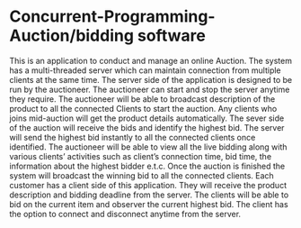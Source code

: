 # Concurrent-Programming-Auction/bidding software
This is an application to conduct and manage an online Auction. The system has a multi-threaded server which can maintain connection from multiple clients at the same time. The server side of the application is designed to be run by the auctioneer. The auctioneer can start and stop the server anytime they require. The auctioneer will be able to broadcast description of the product to all the connected Clients to start the auction. 
Any clients who joins mid-auction will get the product details automatically. The sever side of the auction will receive the bids and identify the highest bid. The server will send the highest bid instantly to all the connected clients once identified.  The auctioneer will be able to view all the live bidding along with various clients’ activities such as client’s connection time, bid time, the information about the highest bidder e.t.c. 
Once the auction is finished the system will broadcast the winning bid to all the connected clients. Each customer has a client side of this application. They will receive the product description and bidding deadline from the server. The clients will be able to bid on the current item and observer the current highest bid. The client has the option to connect and disconnect anytime from the server.
